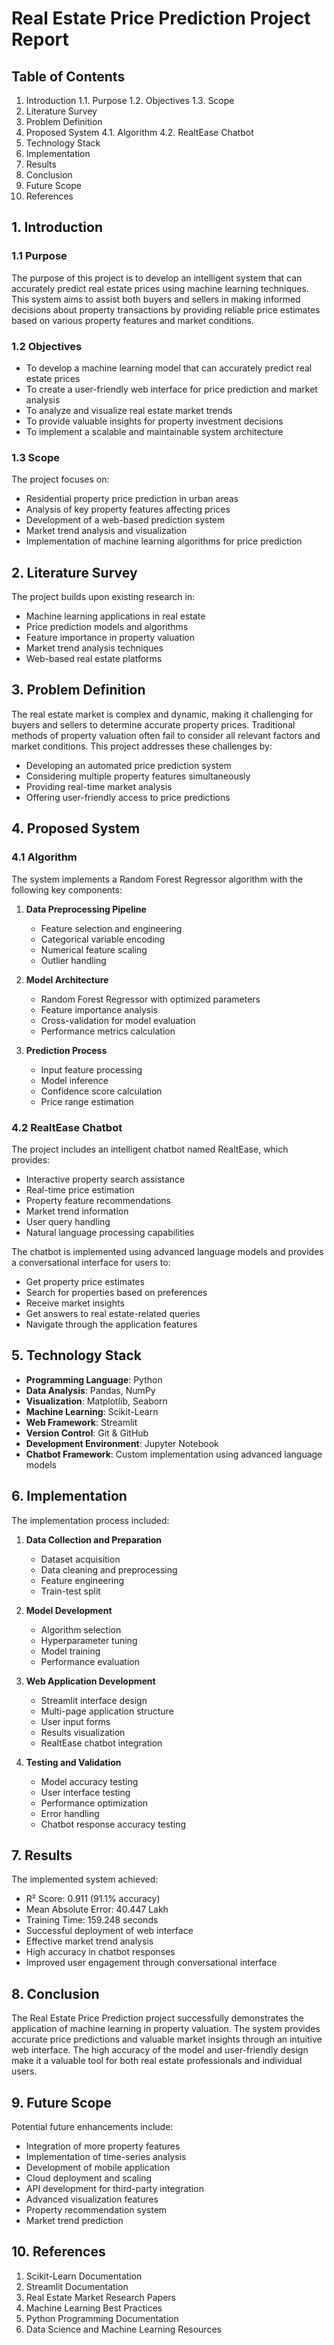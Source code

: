 # Real Estate Price Prediction Project Report

## Table of Contents
1. Introduction
   1.1. Purpose
   1.2. Objectives
   1.3. Scope
2. Literature Survey
3. Problem Definition
4. Proposed System
   4.1. Algorithm
   4.2. RealtEase Chatbot
5. Technology Stack
6. Implementation
7. Results
8. Conclusion
9. Future Scope
10. References

## 1. Introduction

### 1.1 Purpose
The purpose of this project is to develop an intelligent system that can accurately predict real estate prices using machine learning techniques. This system aims to assist both buyers and sellers in making informed decisions about property transactions by providing reliable price estimates based on various property features and market conditions.

### 1.2 Objectives
- To develop a machine learning model that can accurately predict real estate prices
- To create a user-friendly web interface for price prediction and market analysis
- To analyze and visualize real estate market trends
- To provide valuable insights for property investment decisions
- To implement a scalable and maintainable system architecture

### 1.3 Scope
The project focuses on:
- Residential property price prediction in urban areas
- Analysis of key property features affecting prices
- Development of a web-based prediction system
- Market trend analysis and visualization
- Implementation of machine learning algorithms for price prediction

## 2. Literature Survey
The project builds upon existing research in:
- Machine learning applications in real estate
- Price prediction models and algorithms
- Feature importance in property valuation
- Market trend analysis techniques
- Web-based real estate platforms

## 3. Problem Definition
The real estate market is complex and dynamic, making it challenging for buyers and sellers to determine accurate property prices. Traditional methods of property valuation often fail to consider all relevant factors and market conditions. This project addresses these challenges by:
- Developing an automated price prediction system
- Considering multiple property features simultaneously
- Providing real-time market analysis
- Offering user-friendly access to price predictions

## 4. Proposed System

### 4.1 Algorithm
The system implements a Random Forest Regressor algorithm with the following key components:

1. **Data Preprocessing Pipeline**
   - Feature selection and engineering
   - Categorical variable encoding
   - Numerical feature scaling
   - Outlier handling

2. **Model Architecture**
   - Random Forest Regressor with optimized parameters
   - Feature importance analysis
   - Cross-validation for model evaluation
   - Performance metrics calculation

3. **Prediction Process**
   - Input feature processing
   - Model inference
   - Confidence score calculation
   - Price range estimation

### 4.2 RealtEase Chatbot
The project includes an intelligent chatbot named RealtEase, which provides:
- Interactive property search assistance
- Real-time price estimation
- Property feature recommendations
- Market trend information
- User query handling
- Natural language processing capabilities

The chatbot is implemented using advanced language models and provides a conversational interface for users to:
- Get property price estimates
- Search for properties based on preferences
- Receive market insights
- Get answers to real estate-related queries
- Navigate through the application features

## 5. Technology Stack
- **Programming Language**: Python
- **Data Analysis**: Pandas, NumPy
- **Visualization**: Matplotlib, Seaborn
- **Machine Learning**: Scikit-Learn
- **Web Framework**: Streamlit
- **Version Control**: Git & GitHub
- **Development Environment**: Jupyter Notebook
- **Chatbot Framework**: Custom implementation using advanced language models

## 6. Implementation
The implementation process included:

1. **Data Collection and Preparation**
   - Dataset acquisition
   - Data cleaning and preprocessing
   - Feature engineering
   - Train-test split

2. **Model Development**
   - Algorithm selection
   - Hyperparameter tuning
   - Model training
   - Performance evaluation

3. **Web Application Development**
   - Streamlit interface design
   - Multi-page application structure
   - User input forms
   - Results visualization
   - RealtEase chatbot integration

4. **Testing and Validation**
   - Model accuracy testing
   - User interface testing
   - Performance optimization
   - Error handling
   - Chatbot response accuracy testing

## 7. Results
The implemented system achieved:
- R² Score: 0.911 (91.1% accuracy)
- Mean Absolute Error: 40.447 Lakh
- Training Time: 159.248 seconds
- Successful deployment of web interface
- Effective market trend analysis
- High accuracy in chatbot responses
- Improved user engagement through conversational interface

## 8. Conclusion
The Real Estate Price Prediction project successfully demonstrates the application of machine learning in property valuation. The system provides accurate price predictions and valuable market insights through an intuitive web interface. The high accuracy of the model and user-friendly design make it a valuable tool for both real estate professionals and individual users.

## 9. Future Scope
Potential future enhancements include:
- Integration of more property features
- Implementation of time-series analysis
- Development of mobile application
- Cloud deployment and scaling
- API development for third-party integration
- Advanced visualization features
- Property recommendation system
- Market trend prediction

## 10. References
1. Scikit-Learn Documentation
2. Streamlit Documentation
3. Real Estate Market Research Papers
4. Machine Learning Best Practices
5. Python Programming Documentation
6. Data Science and Machine Learning Resources 